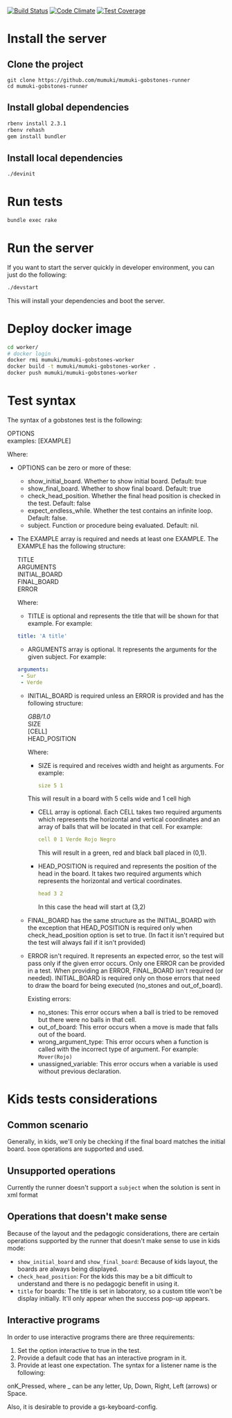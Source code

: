 [![Build Status](https://travis-ci.org/mumuki/mumuki-gobstones-runner.svg?branch=master)](https://travis-ci.org/mumuki/mumuki-gobstones-runner)
[![Code Climate](https://codeclimate.com/github/mumuki/mumuki-gobstones-runner/badges/gpa.svg)](https://codeclimate.com/github/mumuki/mumuki-gobstones-runner)
[![Test Coverage](https://codeclimate.com/github/mumuki/mumuki-gobstones-runner/badges/coverage.svg)](https://codeclimate.com/github/mumuki/mumuki-gobstones-runner)

# Install the server

## Clone the project

```
git clone https://github.com/mumuki/mumuki-gobstones-runner
cd mumuki-gobstones-runner
```

## Install global dependencies

```bash
rbenv install 2.3.1
rbenv rehash
gem install bundler
```

## Install local dependencies

```bash
./devinit
```

# Run tests

```bash
bundle exec rake
```

# Run the server

If you want to start the server quickly in developer environment, you can just do the following:

```bash
./devstart
```

This will install your dependencies and boot the server.

# Deploy docker image

```bash
cd worker/
# docker login
docker rmi mumuki/mumuki-gobstones-worker
docker build -t mumuki/mumuki-gobstones-worker .
docker push mumuki/mumuki-gobstones-worker
```


# Test syntax

The syntax of a gobstones test is the following:

OPTIONS  
examples: [EXAMPLE]

Where:
  
* OPTIONS can be zero or more of these:
  
  * show_initial_board. Whether to show initial board. Default: true
  * show_final_board. Whether to show final board. Default: true
  * check_head_position. Whether the final head position is checked in the test. Default: false
  * expect_endless_while. Whether the test contains an infinite loop. Default: false.
  * subject. Function or procedure being evaluated. Default: nil.

* The EXAMPLE array is required and needs at least one EXAMPLE. The EXAMPLE has the following structure:

  TITLE  
  ARGUMENTS  
  INITIAL_BOARD   
  FINAL_BOARD   
  ERROR  
 
   Where:

   * TITLE is optional and represents the title that will be shown for that example. For example:
   ```yaml
   title: 'A title'
   ```
   * ARGUMENTS array is optional. It represents the arguments for the given subject. For example:
   ```yaml
   arguments: 
    - Sur
    - Verde
   ```

  * INITIAL_BOARD is required unless an ERROR is provided and has the following structure:

     _GBB/1.0_    
     SIZE    
     [CELL]    
     HEAD_POSITION    

     Where:

      * SIZE is required and receives width and height as arguments. For example:
        ```yaml
        size 5 1
        ```

      This will result in a board with 5 cells wide and 1 cell high

      * CELL array is optional. Each CELL takes two required arguments which represents the horizontal and vertical coordinates and an array of balls that will be located in that cell. For example:

        ```yaml
        cell 0 1 Verde Rojo Negro
        ```

        This will result in a green, red and black ball placed in (0,1).

      * HEAD_POSITION is required and represents the position of the head in the board. It takes two required arguments which represents the horizontal and vertical coordinates.

        ```yaml
        head 3 2
        ```

        In this case the head will start at (3,2)


  * FINAL_BOARD has the same structure as the INITIAL_BOARD with the exception that HEAD_POSITION is required only when check_head_position option is set to true. (In fact it isn't required but the test will always fail if it isn't provided)

  * ERROR isn't required. It represents an expected error, so the test will pass only if the given error occurs. Only one ERROR can be provided in a test. When providing an ERROR, FINAL_BOARD isn't required (or needed). INITIAL_BOARD is required only on those errors that need to draw the board for being executed (no_stones and out_of_board).

    Existing errors:

     * no_stones: This error occurs when a ball is tried to be removed but there were no balls in that cell.
     * out_of_board: This error occurs when a move is made that falls out of the board.
     * wrong_argument_type: This error occurs when a function is called with the incorrect type of argument. For example: `Mover(Rojo)`
     * unassigned_variable: This error occurs when a variable is used without previous declaration.

# Kids tests considerations

## Common scenario

Generally, in kids, we'll only be checking if the final board matches the initial board. `boom` operations are supported and used.

## Unsupported operations

Currently the runner doesn't support a `subject` when the solution is sent in xml format

## Operations that doesn't make sense

Because of the layout and the pedagogic considerations, there are certain operations supported by the runner that doesn't make sense to use in kids mode:

* `show_initial_board` and `show_final_board`: Because of kids layout, the boards are always being displayed.
* `check_head_position`: For the kids this may be a bit difficult to understand and there is no pedagogic benefit in using it.
* `title` for boards: The title is set in laboratory, so a custom title won't be display initially. It'll only appear when the success pop-up appears.

## Interactive programs

In order to use interactive programs there are three requirements:

1) Set the option interactive to true in the test.
2) Provide a default code that has an interactive program in it.
3) Provide at least one expectation. The syntax for a listener name is the following:

onK_Pressed, where _ can be any letter, Up, Down, Right, Left (arrows) or Space. 

Also, it is desirable to provide a gs-keyboard-config.


 
